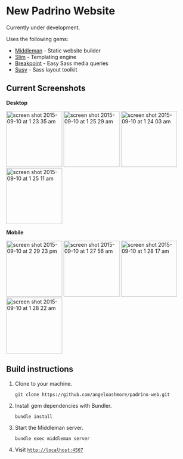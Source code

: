 # New Padrino Website

Currently under development.

Uses the following gems:

* [Middleman](https://github.com/middleman/middleman) - Static website builder
* [Slim](https://github.com/slim-template/slim) - Templating engine
* [Breakpoint](https://github.com/at-import/breakpoint) - Easy Sass media queries
* [Susy](https://github.com/ericam/susy) - Sass layout toolkit

## Current Screenshots

**Desktop**

<img width="150" alt="screen shot 2015-09-10 at 1 23 35 am" src="https://cloud.githubusercontent.com/assets/8601064/9787033/a7257958-575a-11e5-86c5-e5c5995bd4fb.png"> <img width="150" alt="screen shot 2015-09-10 at 1 25 29 am" src="https://cloud.githubusercontent.com/assets/8601064/9787053/e1fb3f86-575a-11e5-8d2a-6d6c573bcdc0.png"> <img width="150" alt="screen shot 2015-09-10 at 1 24 03 am" src="https://cloud.githubusercontent.com/assets/8601064/9787042/c1e66ca2-575a-11e5-9277-a486dac40ce9.png"> <img width="150" alt="screen shot 2015-09-10 at 1 25 11 am" src="https://cloud.githubusercontent.com/assets/8601064/9787057/f9fcb218-575a-11e5-83d5-eeced6e8745f.png">

**Mobile**

<img width="150" alt="screen shot 2015-09-10 at 2 29 23 pm" src="https://cloud.githubusercontent.com/assets/8601064/9804340/5b745ca4-57c8-11e5-8f24-886e40e22621.png"> <img width="150" alt="screen shot 2015-09-10 at 1 27 56 am" src="https://cloud.githubusercontent.com/assets/8601064/9787091/3fd182d2-575b-11e5-9e4a-2276d139ea5d.png"> <img width="150" alt="screen shot 2015-09-10 at 1 28 17 am" src="https://cloud.githubusercontent.com/assets/8601064/9787089/3fa6eaae-575b-11e5-9563-16247e686767.png"> <img width="150" alt="screen shot 2015-09-10 at 1 28 22 am" src="https://cloud.githubusercontent.com/assets/8601064/9787090/3fd13980-575b-11e5-9897-6f75310d6dfb.png">

## Build instructions

1. Clone to your machine.
   ```
   git clone https://github.com/angeloashmore/padrino-web.git
   ```

2. Install gem dependencies with Bundler.
   ```
   bundle install
   ```

3. Start the Middleman server.
   ```
   bundle exec middleman server
   ```

4. Visit [`http://localhost:4567`](http://localhost:4567)
